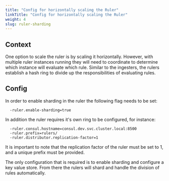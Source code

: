 ```yaml
---
title: "Config for horizontally scaling the Ruler"
linkTitle: "Config for horizontally scaling the Ruler"
weight: 4
slug: ruler-sharding
---
```


## Context

One option to scale the ruler is by scaling it horizontally. However, with multiple ruler instances running they will need to coordinate to determine which instance will evaluate which rule. Similar to the ingesters, the rulers establish a hash ring to divide up the responsibilities of evaluating rules. 

## Config

In order to enable sharding in the ruler the following flag needs to be set:

```
  -ruler.enable-sharding=true
```

In addition the ruler requires it's own ring to be configured, for instance:

```
  -ruler.consul.hostname=consul.dev.svc.cluster.local:8500
  -ruler.prefix=rulers/
  -ruler.distributor.replication-factor=1
```

It is important to note that the replication factor of the ruler must be set to 1, and a unique prefix must be provided.

The only configuration that is required is to enable sharding and configure a key value store. From there the rulers will shard and handle the division of rules automatically.
